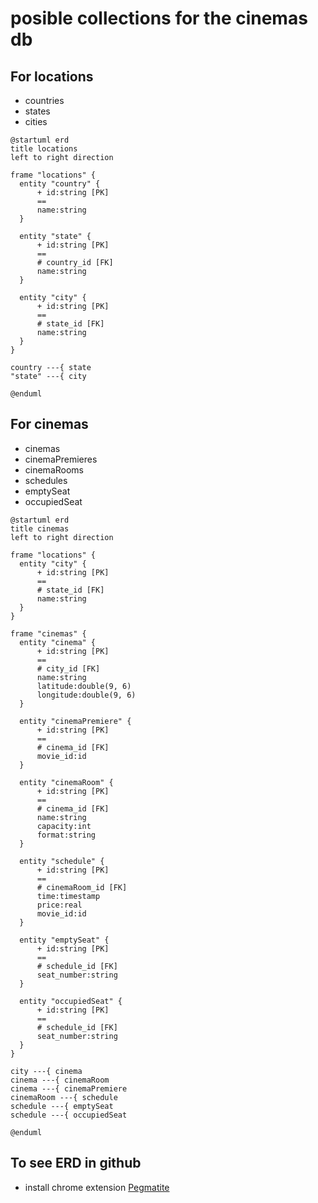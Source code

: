 # posible collections for the cinemas db

## For locations

- countries
- states
- cities

```uml
@startuml erd
title locations
left to right direction

frame "locations" {
  entity "country" {
      + id:string [PK]
      ==
      name:string
  }

  entity "state" {
      + id:string [PK]
      ==
      # country_id [FK]
      name:string
  }

  entity "city" {
      + id:string [PK]
      ==
      # state_id [FK]
      name:string
  }
}

country ---{ state
"state" ---{ city

@enduml
```

## For cinemas

- cinemas
- cinemaPremieres
- cinemaRooms
- schedules
- emptySeat
- occupiedSeat

```uml
@startuml erd
title cinemas
left to right direction

frame "locations" {
  entity "city" {
      + id:string [PK]
      ==
      # state_id [FK]
      name:string
  }
}

frame "cinemas" {
  entity "cinema" {
      + id:string [PK]
      ==
      # city_id [FK]
      name:string
      latitude:double(9, 6)
      longitude:double(9, 6)
  }

  entity "cinemaPremiere" {
      + id:string [PK]
      ==
      # cinema_id [FK]
      movie_id:id
  }  

  entity "cinemaRoom" {
      + id:string [PK]
      ==
      # cinema_id [FK]
      name:string
      capacity:int
      format:string
  }

  entity "schedule" {
      + id:string [PK]
      ==
      # cinemaRoom_id [FK]
      time:timestamp
      price:real
      movie_id:id
  }

  entity "emptySeat" {
      + id:string [PK]
      ==
      # schedule_id [FK]
      seat_number:string
  }

  entity "occupiedSeat" {
      + id:string [PK]
      ==
      # schedule_id [FK]
      seat_number:string
  }  
}

city ---{ cinema
cinema ---{ cinemaRoom
cinema ---{ cinemaPremiere
cinemaRoom ---{ schedule
schedule ---{ emptySeat
schedule ---{ occupiedSeat

@enduml
```

## To see ERD in github

- install chrome extension [Pegmatite](https://chrome.google.com/webstore/detail/pegmatite/jegkfbnfbfnohncpcfcimepibmhlkldo)
